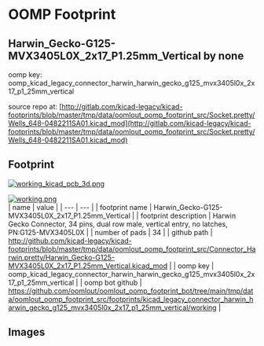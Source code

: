 # OOMP Footprint  
## Harwin_Gecko-G125-MVX3405L0X_2x17_P1.25mm_Vertical  by none  
  
oomp key: oomp_kicad_legacy_connector_harwin_harwin_gecko_g125_mvx3405l0x_2x17_p1_25mm_vertical  
  
source repo at: [http://gitlab.com/kicad-legacy/kicad-footprints/blob/master/tmp/data/oomlout_oomp_footprint_src/Socket.pretty/Wells_648-0482211SA01.kicad_mod](http://gitlab.com/kicad-legacy/kicad-footprints/blob/master/tmp/data/oomlout_oomp_footprint_src/Socket.pretty/Wells_648-0482211SA01.kicad_mod)  
## Footprint  
  
[![working_kicad_pcb_3d.png](working_kicad_pcb_3d_600.png)](working_kicad_pcb_3d.png)  
  
[![working.png](working_600.png)](working.png)  
| name | value | 
| --- | --- | 
| footprint name | Harwin_Gecko-G125-MVX3405L0X_2x17_P1.25mm_Vertical | 
| footprint description | Harwin Gecko Connector, 34 pins, dual row male, vertical entry, no latches, PN:G125-MVX3405L0X | 
| number of pads | 34 | 
| github path | http://github.com/kicad-legacy/kicad-footprints/blob/master/tmp/data/oomlout_oomp_footprint_src/Connector_Harwin.pretty/Harwin_Gecko-G125-MVX3405L0X_2x17_P1.25mm_Vertical.kicad_mod | 
| oomp key | oomp_kicad_legacy_connector_harwin_harwin_gecko_g125_mvx3405l0x_2x17_p1_25mm_vertical | 
| oomp bot github | https://github.com/oomlout/oomlout_oomp_footprint_bot/tree/main/tmp/data/oomlout_oomp_footprint_src/footprints/kicad_legacy_connector_harwin_harwin_gecko_g125_mvx3405l0x_2x17_p1_25mm_vertical/working | 
## Images  
